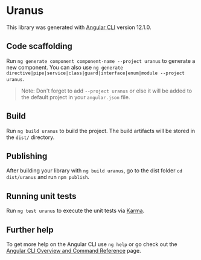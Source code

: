 # Uranus

This library was generated with [Angular CLI](https://github.com/angular/angular-cli) version 12.1.0.

## Code scaffolding

Run `ng generate component component-name --project uranus` to generate a new component. You can also use `ng generate directive|pipe|service|class|guard|interface|enum|module --project uranus`.
> Note: Don't forget to add `--project uranus` or else it will be added to the default project in your `angular.json` file. 

## Build

Run `ng build uranus` to build the project. The build artifacts will be stored in the `dist/` directory.

## Publishing

After building your library with `ng build uranus`, go to the dist folder `cd dist/uranus` and run `npm publish`.

## Running unit tests

Run `ng test uranus` to execute the unit tests via [Karma](https://karma-runner.github.io).

## Further help

To get more help on the Angular CLI use `ng help` or go check out the [Angular CLI Overview and Command Reference](https://angular.io/cli) page.
